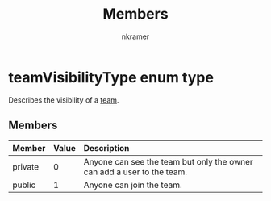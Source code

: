 ﻿---
title: "Members"
description: "Describes the visibility of a team. "
author: "nkramer"
localization_priority: Normal
ms.prod: "microsoft-teams"
doc_type: enumPageType
---

# teamVisibilityType enum type

Describes the visibility of a [team](../resources/team.md). 

## Members

| Member  | Value | Description                                                            |
| :------ | :---- | :--------------------------------------------------------------------- |
| private | 0     | Anyone can see the team but only the owner can add a user to the team. |
| public  | 1     | Anyone can join the team.                                              |
